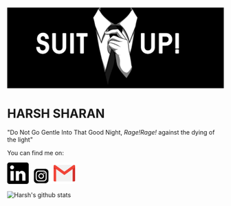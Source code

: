 ![Me](suitUp.jpeg)

# HARSH SHARAN
 "Do Not Go Gentle Into That Good Night, _Rage!Rage!_ against the dying of the light"

<!-- You can find me on LinkedIn: https://www.linkedin.com/in/harsh-sharan -->

<!-- Actual text -->

You can find me on:

[<img src="lin.png" alt="LinkedIn" width="50"/>](https://www.linkedin.com/in/harsh-sharan/) [<img src="instaa.png" alt="LinkedIn" width="50"/>](https://www.instagram.com/harsh__sharan/) [<img src="ggmail.png" alt="LinkedIn" width="50"/>](https://www.linkedin.com/in/harsh-sharan/)

![Harsh's github stats](https://github-readme-stats.vercel.app/api?username=sharan8844&show_icons=true&theme=gruvbox)
